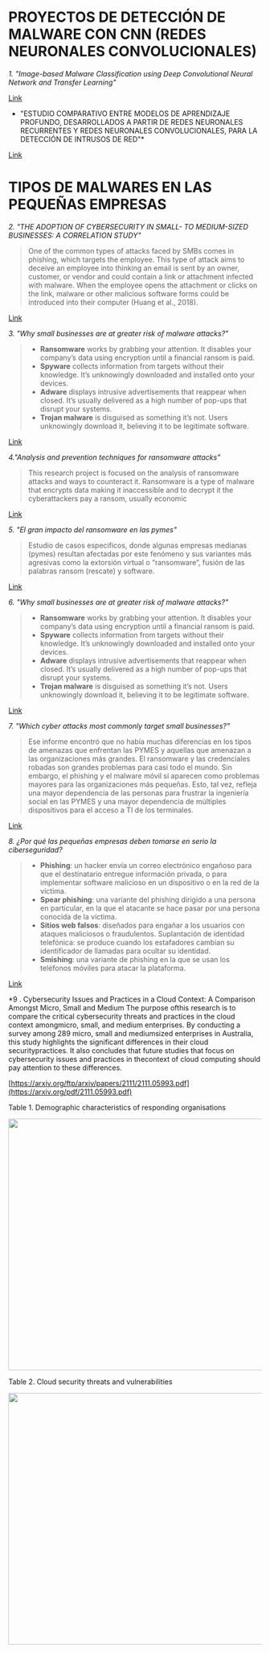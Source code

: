 # PROYECTOS DE DETECCIÓN DE MALWARE CON CNN (REDES NEURONALES CONVOLUCIONALES)

*1. "Image-based Malware Classification using Deep Convolutional
Neural Network and Transfer Learning"*

[Link](https://dl.acm.org/doi/pdf/10.1145/3503047.3503081)

* "ESTUDIO COMPARATIVO ENTRE MODELOS DE APRENDIZAJE PROFUNDO, DESARROLLADOS A PARTIR DE REDES NEURONALES RECURRENTES Y REDES NEURONALES CONVOLUCIONALES, PARA LA DETECCIÓN DE INTRUSOS DE RED"*

[Link](https://repositorio.uisek.edu.ec/bitstream/123456789/3532/1/Tesis_DAVID_JARRIN_VERSION_FINAL.pdf)

# TIPOS DE MALWARES EN LAS PEQUEÑAS EMPRESAS

*2. "THE ADOPTION OF CYBERSECURITY IN SMALL- TO MEDIUM-SIZED
BUSINESSES: A CORRELATION STUDY"*

>One of the common types of attacks faced by SMBs comes in phishing, which targets the
employee. This type of attack aims to deceive an employee into thinking an email is sent by an
owner, customer, or vendor and could contain a link or attachment infected with malware. When
the employee opens the attachment or clicks on the link, malware or other malicious software
forms could be introduced into their computer (Huang et al., 2018).


[Link](https://media.proquest.com/media/hms/PFT/2/kgtgJ?_s=VTralaBxRMxJkwvIfCF5R6Rs%2BsQ%3D)


*3. "Why small businesses are at greater risk of malware attacks?"*
>- **Ransomware** works by grabbing your attention. It disables your company’s data using encryption until a financial ransom is paid.
>- **Spyware** collects information from targets without their knowledge. It’s unknowingly downloaded and installed onto your devices.
>- **Adware** displays intrusive advertisements that reappear when closed. It’s usually delivered as a high number of pop-ups that disrupt your systems.
>- **Trojan malware** is disguised as something it’s not. Users unknowingly download it, believing it to be legitimate software.

[Link](https://www.linkedin.com/pulse/why-small-businesses-greater-risk-malware-attacks-be-cybersmart-0rn9e/)


*4."Analysis and prevention techniques for ransomware attacks"*

>This  research  project  is  focused  on  the  analysis  of  ransomware  attacks  and  ways  to counteract it. Ransomware is a type of malware that encrypts data making it inaccessible and  to  decrypt  it  the  cyberattackers  pay  a  ransom,  usually  economic

[Link](https://revista-edwardsdeming.com/index.php/es/article/view/73/124)



*5. "El gran impacto del ransomware en las pymes"*

>Estudio de casos especificos, donde algunas empresas medianas (pymes) resultan afectadas por este fenómeno y sus variantes más agresivas como la extorsión virtual o “ransomware”, fusión de las palabras ransom (rescate) y software.

[Link](https://www.godaddy.com/resources/latam/stories/impacto-ransomware-pymes)

*6. "Why small businesses are at greater risk of malware attacks?"*
>- **Ransomware** works by grabbing your attention. It disables your company’s data using encryption until a financial ransom is paid.
>- **Spyware** collects information from targets without their knowledge. It’s unknowingly downloaded and installed onto your devices.
>- **Adware** displays intrusive advertisements that reappear when closed. It’s usually delivered as a high number of pop-ups that disrupt your systems.
>- **Trojan malware** is disguised as something it’s not. Users unknowingly download it, believing it to be legitimate software.

[Link](https://www.linkedin.com/pulse/why-small-businesses-greater-risk-malware-attacks-be-cybersmart-0rn9e/)

*7. "Which cyber attacks most commonly target small businesses?"*
>Ese informe encontró que no había muchas diferencias en los tipos de amenazas que enfrentan las PYMES y aquellas que amenazan a las organizaciones más grandes. El ransomware y las credenciales robadas son grandes problemas para casi todo el mundo. Sin embargo, el phishing y el malware móvil sí aparecen como problemas mayores para las organizaciones más pequeñas. Esto, tal vez, refleja una mayor dependencia de las personas para frustrar la ingeniería social en las PYMES y una mayor dependencia de múltiples dispositivos para el acceso a TI de los terminales.

[Link](https://umbrella.cisco.com/blog/which-cyber-attacks-most-commonly-target-small-businesses)

*8. ¿Por qué las pequeñas empresas deben tomarse en serio la ciberseguridad?*

>- **Phishing**: un hacker envía un correo electrónico engañoso para que el destinatario entregue información privada, o para implementar software malicioso en un dispositivo o en la red de la víctima.
>- **Spear phishing**: una variante del phishing dirigido a una persona en particular, en la que el atacante se hace pasar por una persona conocida de la víctima.
>- **Sitios web falsos**: diseñados para engañar a los usuarios con ataques maliciosos o fraudulentos.
Suplantación de identidad telefónica: se produce cuando los estafadores cambian su identificador de llamadas para ocultar su identidad.
>- **Smishing**: una variante de phishing en la que se usan los teléfonos móviles para atacar la plataforma.

[Link](https://latam.kaspersky.com/resource-center/preemptive-safety/small-business-security)

*9 . Cybersecurity Issues and Practices in a Cloud Context: A Comparison Amongst Micro, Small and Medium 
The purpose ofthis research is to compare the critical cybersecurity threats and practices in the cloud context amongmicro, small, and medium enterprises. By conducting a survey among 289 micro, small and mediumsized enterprises in Australia, this study highlights the significant differences in their cloud securitypractices. It also concludes that future studies that focus on cybersecurity issues and practices in thecontext of cloud computing should pay attention to these differences.

[https://arxiv.org/ftp/arxiv/papers/2111/2111.05993.pdf](https://arxiv.org/pdf/2111.05993.pdf)

Table 1. Demographic characteristics of responding organisations

<img src="https://github.com/Sebz16/Investigacion/assets/93724041/1e022ad1-cb67-4a15-9fb3-d110ac8920dd" width="600" height="500" />

Table 2. Cloud security threats and vulnerabilities

<img src="https://github.com/Sebz16/Investigacion/assets/93724041/56488491-ae4e-4879-b717-016aef940d18" width="600" height="500" />
